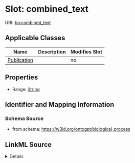 

# Slot: combined_text

URI: [bp:combined_text](http://w3id.org/ontogpt/biological-process-templatecombined_text)



<!-- no inheritance hierarchy -->





## Applicable Classes

| Name | Description | Modifies Slot |
| --- | --- | --- |
| [Publication](Publication.md) |  |  no  |







## Properties

* Range: [String](String.md)





## Identifier and Mapping Information







### Schema Source


* from schema: https://w3id.org/ontogpt/biological_process




## LinkML Source

<details>
```yaml
name: combined_text
from_schema: https://w3id.org/ontogpt/biological_process
rank: 1000
alias: combined_text
owner: Publication
domain_of:
- Publication
range: string

```
</details>